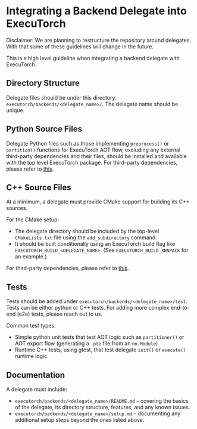 # Integrating a Backend Delegate into ExecuTorch

Disclaimer: We are planning to restructure the repository around delegates.
With that some of these guidelines will change in the future.

This is a high level guideline when integrating a backend delegate with ExecuTorch.

## Directory Structure

Delegate files should be under this directory:
`executorch/backends/<delegate_name>/`. The delegate name should be unique.

## Python Source Files

Delegate Python files such as those implementing `preprocess()` or `partition()`
functions for ExecuTorch AOT flow, excluding any external third-party
dependencies and their files, should be installed and available with
the top level ExecuTorch package. For third-party dependencies, please refer to
[this](backend-delegates-dependencies.md).

## C++ Source Files

At a minimum, a delegate must provide CMake support for building its C++
sources.

For the CMake setup:

- The delegate directory should be included by the top-level `CMakeLists.txt` file using the `add_subdirectory` command.
- It should be built conditionally using an ExecuTorch build flag like `EXECUTORCH_BUILD_<DELEGATE_NAME>`.
(See `EXECUTORCH_BUILD_XNNPACK` for an example.)

For third-party dependencies, please refer to [this](backend-delegates-dependencies.md).

<!---
TODO: Add more details. Need to insert a CMake layer in `executorch/backends` to
provide some uniform abstraction across delegates.
--->

## Tests

Tests should be added under `executorch/backends/<delegate_name>/test`. Tests
can be either python or C++ tests. For adding more complex end-to-end (e2e)
tests, please reach out to us.

Common test types:
* Simple python unit tests that test AOT logic such as `partitioner()` or AOT
  export flow (generating a `.pte` file from an `nn.Module`)
* Runtime C++ tests, using gtest, that test delegate `init()` or `execute()`
  runtime logic.

## Documentation

A delegate must include:

- `executorch/backends/<delegate_name>/README.md` – covering the basics of the delegate, its directory structure, features, and any known issues.
- `executorch/backends/<delegate_name>/setup.md` – documenting any additional setup steps beyond the ones listed above.
